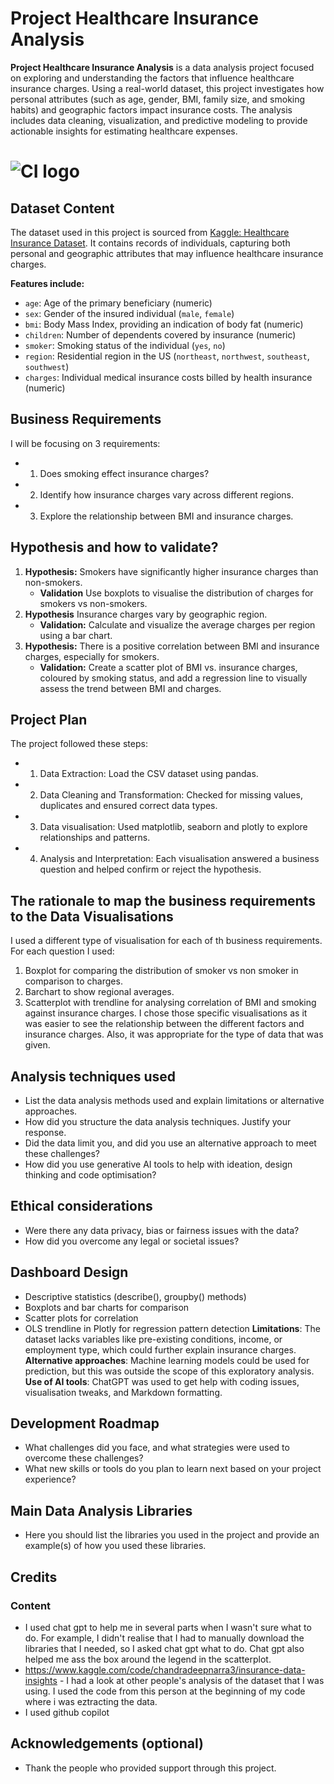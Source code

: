 # Project Healthcare Insurance Analysis

**Project Healthcare Insurance Analysis** is a data analysis project focused on exploring and understanding the factors that influence healthcare insurance charges. Using a real-world dataset, this project investigates how personal attributes (such as age, gender, BMI, family size, and smoking habits) and geographic factors impact insurance costs. The analysis includes data cleaning, visualization, and predictive modeling to provide actionable insights for estimating healthcare expenses.

# ![CI logo](https://codeinstitute.s3.amazonaws.com/fullstack/ci_logo_small.png)


## Dataset Content
The dataset used in this project is sourced from [Kaggle: Healthcare Insurance Dataset](https://www.kaggle.com/datasets/willianoliveiragibin/healthcare-insurance/data). It contains records of individuals, capturing both personal and geographic attributes that may influence healthcare insurance charges.

**Features include:**
- `age`: Age of the primary beneficiary (numeric)
- `sex`: Gender of the insured individual (`male`, `female`)
- `bmi`: Body Mass Index, providing an indication of body fat (numeric)
- `children`: Number of dependents covered by insurance (numeric)
- `smoker`: Smoking status of the individual (`yes`, `no`)
- `region`: Residential region in the US (`northeast`, `northwest`, `southeast`, `southwest`)
- `charges`: Individual medical insurance costs billed by health insurance (numeric)

## Business Requirements
I will be focusing on 3 requirements:
* 1. Does smoking effect insurance charges?
* 2. Identify how insurance charges vary across different regions.
* 3. Explore the relationship between BMI and insurance charges.


## Hypothesis and how to validate?
1. **Hypothesis:** Smokers have significantly higher insurance charges than non-smokers.
   - **Validation** Use boxplots to visualise the distribution of charges for smokers vs non-smokers.
2. **Hypothesis** Insurance charges vary by geographic region.
   - **Validation:** Calculate and visualize the average charges per region using a bar chart.
3. **Hypothesis:** There is a positive correlation between BMI and insurance charges, especially for smokers.
   - **Validation:** Create a scatter plot of BMI vs. insurance charges, coloured by smoking status, and add a regression line to visually assess the trend between BMI and charges.

## Project Plan
The project followed these steps:
* 1. Data Extraction: Load the CSV dataset using pandas.
* 2. Data Cleaning and Transformation: Checked for missing values, duplicates and ensured correct data types.
* 3. Data visualisation: Used matplotlib, seaborn and plotly to explore relationships and patterns.
* 4. Analysis and Interpretation: Each visualisation answered a business question and helped confirm or reject the hypothesis.

## The rationale to map the business requirements to the Data Visualisations
I used a different type of visualisation for each of th business requirements. For each question I used:
1. Boxplot for comparing the distribution of smoker vs non smoker in comparison to charges.
2. Barchart to show regional averages.
3. Scatterplot with trendline for analysing correlation of BMI and smoking against insurance charges.
I chose those specific visualisations as it was easier to see the relationship between the different factors and insurance charges. Also, it was appropriate for the type of data that was given.

## Analysis techniques used
* List the data analysis methods used and explain limitations or alternative approaches.
* How did you structure the data analysis techniques. Justify your response.
* Did the data limit you, and did you use an alternative approach to meet these challenges?
* How did you use generative AI tools to help with ideation, design thinking and code optimisation?

## Ethical considerations
* Were there any data privacy, bias or fairness issues with the data?
* How did you overcome any legal or societal issues?

## Dashboard Design
* Descriptive statistics (describe(), groupby() methods)
* Boxplots and bar charts for comparison
* Scatter plots for correlation
* OLS trendline in Plotly for regression pattern detection
**Limitations**: The dataset lacks variables like pre-existing conditions, income, or employment type, which could further explain insurance charges.
**Alternative approaches**: Machine learning models could be used for prediction, but this was outside the scope of this exploratory analysis.
**Use of AI tools**: ChatGPT was used to get help with coding issues, visualisation tweaks, and Markdown formatting.

## Development Roadmap
* What challenges did you face, and what strategies were used to overcome these challenges?
* What new skills or tools do you plan to learn next based on your project experience? 

## Main Data Analysis Libraries
* Here you should list the libraries you used in the project and provide an example(s) of how you used these libraries.

## Credits 
### Content 
- I used chat gpt to help me in several parts when I wasn't sure what to do. For example, I didn't realise that I had to manually download the libraries that I needed, so I asked chat gpt what to do. Chat gpt also helped me ass the box around the legend in the scatterplot.
- https://www.kaggle.com/code/chandradeepnarra3/insurance-data-insights - I had a look at other people's analysis of the dataset that I was using. I used the code from this person at the beginning of my code where i was eztracting the data. 
- I used github copilot 

## Acknowledgements (optional)
* Thank the people who provided support through this project.